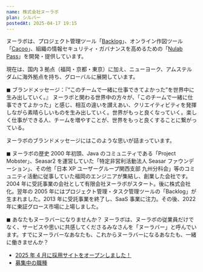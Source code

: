 ```yaml
---
name: 株式会社ヌーラボ
plan: シルバー
postedAt: 2025-04-17 19:15
---
```


ヌーラボは、プロジェクト管理ツール「[Backlog](https://backlog.com)」、オンライン作図ツール「[Cacoo](https://cacoo.com)」、組織の情報セキュリティ・ガバナンスを高めるための「[Nulab Pass](https://nulab.com/ja/nulabpass)」を開発・提供しています。

現在は、国内 3 拠点（福岡・京都・東京）に加え、ニューヨーク、アムステルダムに海外拠点を持ち、グローバルに展開しています。

◼︎ ブランドメッセージ：『“このチームで一緒に仕事できてよかった”を世界中に生み出していく。』
ヌーラボと関わる世界中の方々が、「このチームで一緒に仕事できてよかった」と感じ、相互の違いを讃えあい、クリエイティビティを発揮しながら素晴らしいものを生み出していく。世界がもっと良くなっていく。楽しく仕事ができる人、チームを増やすことが、世界をもっと良くすることに繋がっている。

ヌーラボのブランドメッセージにはこのような思いが詰まっています。

◼︎ ヌーラボの歴史
2000 年初頭、Java のコミュニティである「Project Mobster」、Seasar2 を運営していた「特定非営利活動法人 Seasar ファウンデーション」、その他「日本 XP ユーザーグループ関西支部 九州分科会」等のコミュニティ活動に従事していた福岡のエンジニアが集結し、創業した会社です。2004 年に受託事業の会社として有限会社ヌーラボがスタート。後に株式会社化。翌年の 2005 年にはプロジェクト管理・タスク管理ツールの「Backlog」が生まれました。2013 年に受託事業を終了し、SaaS 事業に注力。その後、2022 年に東証グロース市場に上場しました。

◼︎ あなたもヌーラバーになりませんか？
ヌーラボは、ヌーラボの従業員だけでなく、サービスや思いに共感してくださるみなさんを「ヌーラバー」と呼んでいます。すでにヌーラバーなあなたも、これからヌーラバーになるあなたも、一緒に働きませんか？

- [2025 年 4 月に採用サイトをオープンしました！](https://careers.nulab.com/)
- [募集中の職種](https://careers.nulab.com/entry/)
